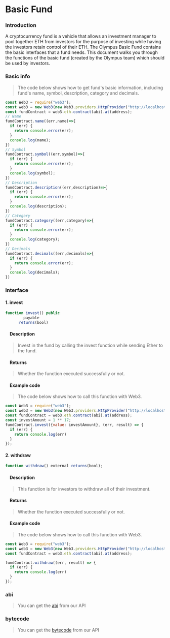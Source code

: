 # Basic Fund

### Introduction
A cryptocurrency fund is a vehicle that allows an investment manager to pool together ETH from investors for the purpose of investing while having the investors retain control of their ETH. The Olympus Basic Fund contains the basic interfaces that a fund needs. This document walks you through the functions of the basic fund (created by the Olympus team) which should be used by investors.

### Basic info
> The code below shows how to get fund's basic information, including fund's name, symbol, description, category and decimals.

```javascript
const Web3 = require("web3");
const web3 = new Web3(new Web3.providers.HttpProvider("http://localhost:8545"));
const fundContract = web3.eth.contract(abi).at(address);
// Name
fundContract.name((err,name)=>{
  if (err) {
    return console.error(err);
  }
  console.log(name);
})
// Symbol
fundContract.symbol((err,symbol)=>{
  if (err) {
    return console.error(err);
  }
  console.log(symbol);
})
// Description
fundContract.description((err,description)=>{
  if (err) {
    return console.error(err);
  }
  console.log(description);
})
// Category
fundContract.category((err,category)=>{
  if (err) {
    return console.error(err);
  }
  console.log(category);
})
// Decimals
fundContract.decimals((err,decimals)=>{
  if (err) {
    return console.error(err);
  }
  console.log(decimals);
})
```

### Interface

#### 1. invest

```javascript
function invest() public
        payable
      returns(bool)
```

#### &emsp;Description
> Invest in the fund by calling the invest function while sending Ether to the fund.

#### &emsp;Returns
> Whether the function executed successfully or not.

#### &emsp;Example code
> The code below shows how to call this function with Web3.

```javascript
const Web3 = require("web3");
const web3 = new Web3(new Web3.providers.HttpProvider("http://localhost:8545"));
const fundContract = web3.eth.contract(abi).at(address);
const investAmount = 1 ** 17;
fundContract.invest({value: investAmount}, (err, result) => {
  if (err) {
    return console.log(err)
  }
});
```

#### 2. withdraw

```javascript
function withdraw() external returns(bool);
```

#### &emsp;Description
> This function is for investors to withdraw all of their investment.

#### &emsp;Returns
> Whether the function executed successfully or not.

#### &emsp;Example code
> The code below shows how to call this function with Web3.

```javascript
const Web3 = require("web3");
const web3 = new Web3(new Web3.providers.HttpProvider("http://localhost:8545"));
const fundContract = web3.eth.contract(abi).at(address);

fundContract.withdraw((err, result) => {
  if (err) {
    return console.log(err)
  }
});
```

### abi
> You can get the [abi](http://www.olympus.io/olympusProtocols/fund/abi) from our API

### bytecode
> You can get the [bytecode](http://www.olympus.io/olympusProtocols/fund/bytecode) from our API
